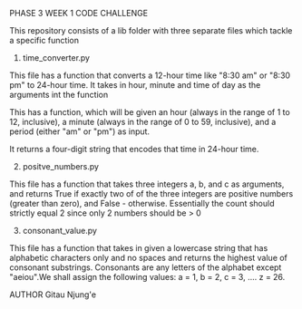 PHASE 3 WEEK 1 CODE CHALLENGE

This repository consists of a lib folder with three separate files which tackle a specific function 
1. time_converter.py

This file has a function that converts a 12-hour time like "8:30 am" or "8:30 pm" to 24-hour time. It takes in hour, minute and time of day as the arguments int the function

This has a function, which will be given an hour (always in the range of 1 to 12, inclusive), a minute (always in the range of 0 to 59, inclusive), and a period (either "am" or "pm") as input.

It returns a four-digit string that encodes that time in 24-hour time.

2. positve_numbers.py

This file has a function that takes three integers a, b, and c as arguments, and returns True if exactly two of of the three integers are positive numbers (greater than zero), and False - otherwise.
Essentially the count should strictly equal 2 since only 2 numbers should be > 0

3. consonant_value.py

This file has a function that takes in given a lowercase string that has alphabetic characters only and no spaces and returns the highest value of consonant substrings. Consonants are any letters of the alphabet except "aeiou".We shall assign the following values: a = 1, b = 2, c = 3, .... z = 26.


AUTHOR
Gitau Njung'e

